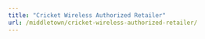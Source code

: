 ```yaml
---
title: "Cricket Wireless Authorized Retailer"
url: /middletown/cricket-wireless-authorized-retailer/
---
```

